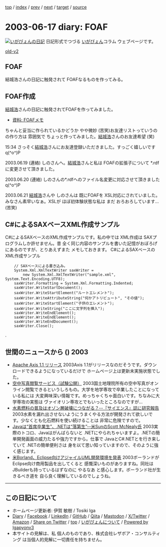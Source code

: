 [top](../index.html) 
 / [index](index.html) 
 / [prev](ig030616.html) 
 / [next](ig030619.html) 
 / [target](https://www.igapyon.jp/igapyon/diary/2003/ig030617.html) 
 / [source](https://github.com/igapyon/diary/blob/master/2003/ig030617.src.md) 

2003-06-17 diary: FOAF
=====================================================================================================
[![いがぴょんの日記](https://www.igapyon.jp/igapyon/diary/images/iga202308_64.jpg "いがぴょん")](https://www.igapyon.jp/igapyon/diary/memo/memoigapyon.html) 日記形式でつづる [いがぴょん](https://www.igapyon.jp/igapyon/diary/memo/memoigapyon.html)コラム ウェブページです。

[old-v2](ig030617-orig.html)

## FOAF

結城浩さんの日記に触発されて FOAFなるものを作ってみる。


## FOAF作成

[結城浩](http://www.hyuki.com/)さんの日記に触発されてFOAFを作ってみました。

* [資料: FOAFメモ](../memo/memofoaf.html)

ちゃんと妥当に作られているかどうか やや微妙 (苦笑)お友達リストっていうのの作り方は 雰囲気で ちょっと作ってみました。[結城浩](http://www.hyuki.com/)さんのお友達希望
(笑)

15:34 さっそく[結城浩](http://www.hyuki.com/)さんにお友達登録いただきました。すっごく嬉しいです
q(^o^)P

2003.06.19 (連絡) しのさんへ。[結城浩](http://www.hyuki.com/)さんと私は FOAFの拡張子について *.rdfに変更させて頂きました。

2003.06.20 (連絡) しのさんの*.rdfへのファイル名変更に対応させて頂きました q(^o^)P

2003.06.21 [結城浩](http://www.hyuki.com/)さんや しのさんは 既にFOAFを XSL対応にされていました。みなさん素早いなぁ。XSLが ほぼ初体験状態な私は まだ おろおろしています… (苦笑)

## C#によるSAXベースXML作成サンプル

C#によるSAXベースのXML作成サンプルです。私の中では XML作成は SAXプログラムしか許せません。昔 全く同じ内容のサンプルを書いた記憶がおぼろげにあるのですが、とりあえずまた メモしておきます。
C#によるSAXベースのXML作成サンプル

```
    // SAXベースによる書き込み。
    System.Xml.XmlTextWriter saxWriter =
        new System.Xml.XmlTextWriter("sample.xml", System.Text.Encoding.UTF8);
    saxWriter.Formatting = System.Xml.Formatting.Indented;
    saxWriter.WriteStartDocument();
    saxWriter.WriteStartElement("ルートエレメント");
    saxWriter.WriteAttributeString("何かアトリビュート", "その値");
    saxWriter.WriteStartElement("子供のエレメント");
    saxWriter.WriteString("ここに文字列を挿入");
    saxWriter.WriteEndElement();
    saxWriter.WriteEndElement();
    saxWriter.WriteEndDocument();
    saxWriter.Close();
```


.

## 世間のニュースから () 2003

* [Apache Axis 1.1 リリース](http://ws.apache.org/axis/)  2003Axis 1.1がリリースなのだそうです。ダウンロードできるようになっているだけで ホームページ上は更新未実施状態でした。
* [空中写真閲覧サービス（試験公開）](http://mapbrowse.gsi.go.jp/airphoto/)  2003国土地理院所有の空中写真がオンライン閲覧できるというしろもの。大学を地学専攻で卒業したことになっている私には 大変興味深い情報です。めっちゃくちゃ面白いです。ちなみに大学専攻の実態は ヴァイオリン専攻とでもいったところなのですが…
* [水素燃料の普及はオゾン層破壊につながる？--『サイエンス』誌に研究報告](http://www.hotwired.co.jp/news/news/20030616301.html)  2003水素を漏れ出させないようにうまくやる方法が開発されて欲しいです。少なくとも化石燃料を使い続けることは 非常に危険ですので。
* [Javaは“首席卒業生”、.NETは“落第生”--米SunのScott McNealy氏](http://biztech.nikkeibp.co.jp/wcs/leaf/CID/onair/biztech/comp/252422)  2003実際のトコロ、Javaはがんばらないと .NETにやられちゃいますよ。.NETの簡単開発画面の威力たるや強力ですから。仕事で JavaとC#.NETとを行き来していて .NETの簡単便利さは 身を以て思い知っていますので、そのように強く感じます。
* [米Borland、Eclipse向けアジャイルUML開発環境を発表](http://www.zdnet.co.jp/enterprise/0306/16/epn25.html)  2003ボーランドがEclipse向け商用製品を出してくると 感慨深いものがありますね。同社は JBuilderも持っているはずなのに やるなあ と感心します。ボーランド社が生きるべき道を 自ら良く理解しているのでしょうね。


----------------------------------------------------------------------------------------------------

## この日記について

* ホームページ更新者: 伊賀 敏樹 / Tosiki Iga
* [Diary](https://www.igapyon.jp/igapyon/diary/) / [Facebook](https://www.facebook.com/igapyon) / [LinkedIn](https://www.linkedin.com/in/toshikiiga) / [GitHub](https://github.com/igapyon) / [Qiita](https://qiita.com/igapyon) / [Mastodon](https://social.vivaldi.net/@igapyon) / [X/Twitter](https://twitter.com/ToshikiIga) / [Amazon](https://www.amazon.co.jp/%E4%BC%8A%E8%B3%80-%E6%95%8F%E6%A8%B9/e/B004LTQWCQ) / 
[Share on Twitter](https://twitter.com/intent/tweet?hashtags=igapyon%2Cdiary%2C%E3%81%84%E3%81%8C%E3%81%B4%E3%82%87%E3%82%93&text=FOAF&url=https%3A%2F%2Fwww.igapyon.jp%2Figapyon%2Fdiary%2F2003%2Fig030617.html) / [top](../index.html) / [いがぴょんについて](https://www.igapyon.jp/igapyon/diary/memo/memoigapyon.html) / [Powered by Igapyonv3](https://github.com/igapyon/igapyonv3)
* 本サイトの見解は、私 個人のものであり、株式会社レザボア・コンサルティング は当個人的見解に一切責任を持ちません。 
